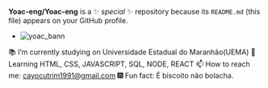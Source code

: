 

**Yoac-eng/Yoac-eng** is a ✨ _special_ ✨ repository because its `README.md` (this file) appears on your GitHub profile.
- ![yoac_bann](https://user-images.githubusercontent.com/78568298/110035198-1cc18b80-7d1a-11eb-9fce-9bbed382229d.jpeg)

 📚 I’m currently studying on Universidade Estadual do Maranhão(UEMA)
 🎯 Learning HTML, CSS, JAVASCRIPT, SQL, NODE, REACT
 📫 How to reach me: cayocutrim1991@gmail.com
 🎆 Fun fact: É biscoito não bolacha.
